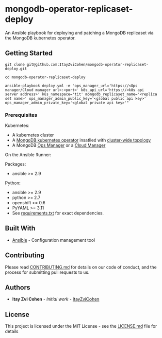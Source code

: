 # mongodb-operator-replicaset-deploy

An Ansible playbook for deploying and patching a MongoDB replicaset via the MongoDB kubernetes operator.

## Getting Started

```
git clone git@github.com:ItayZviCohen/mongodb-operator-replicaset-deploy.git

cd mongodb-operator-replicaset-deploy

ansible-playbook deploy.yml -e "ops_manager_url='https://<Ops manager/Cloud manager url>:<port>' k8s_api_url='https://<k8s api server address>' k8s_namespace='tit' mongodb_replicaset_name='<replica set name>' ops_manager_admin_public_key='<global public api key>' ops_manager_admin_private_key='<global private api key>'"
```

### Prerequisites

Kubernetes:
  - A kubernetes cluster
  - A [MongoDB kubernetes operator](https://docs.mongodb.com/kubernetes-operator/stable) insatlled with [cluster-wide topology](https://docs.mongodb.com/kubernetes-operator/stable/tutorial/plan-k8s-operator-install/#cluster-wide-scope)
  - A MongoDB [Ops Manager](https://www.mongodb.com/products/ops-manager) or a [Cloud Manager](https://www.mongodb.com/cloud/cloud-manager)

On the Ansible Runner:

 Packages:
  - ansible >= 2.9

 Python:
  - ansible >= 2.9
  - python >= 2.7
  - openshift >= 0.6
  - PyYAML >= 3.11
  - See [requirements.txt](https://github.com/ItayZviCohen/mongodb-operator-replicaset-deploy/blob/master/requirements.txt) for exact dependencies.

## Built With

* [Ansible](https://docs.ansible.com/) - Configuration management tool

## Contributing

Please read [CONTRIBUTING.md](https://gist.github.com/PurpleBooth/b24679402957c63ec426) for details on our code of conduct, and the process for submitting pull requests to us.

## Authors

* **Itay Zvi Cohen** - *Initial work* - [ItayZviCohen](https://github.com/ItayZviCohen)

## License

This project is licensed under the MIT License - see the [LICENSE.md](LICENSE.md) file for details
